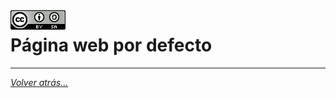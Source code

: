 <img src="../../imagenes/MI-LICENCIA88x31.png" style="float: left; margin-right: 10px;" />

# Página web por defecto
________________________________________
*[Volver atrás...](../CasosPracticos.md)*
